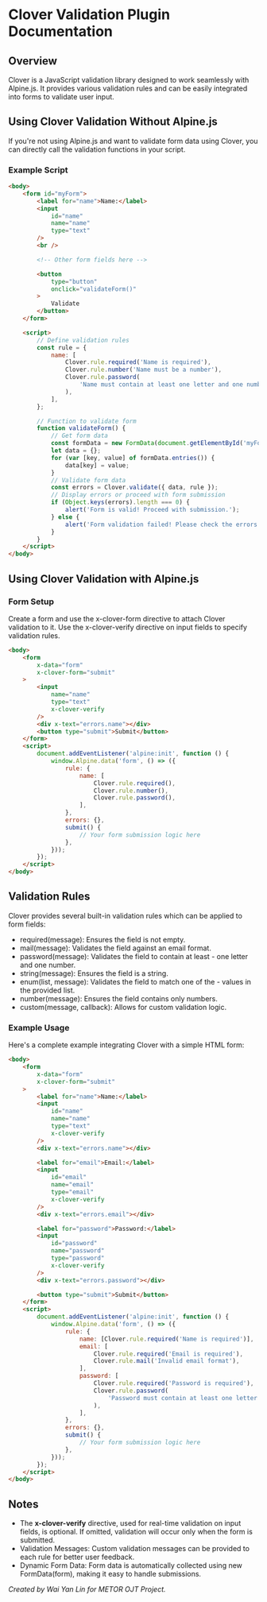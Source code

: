 # Clover Validation Plugin Documentation

## Overview

Clover is a JavaScript validation library designed to work seamlessly with Alpine.js. It provides various validation rules and can be easily integrated into forms to validate user input.

## Using Clover Validation Without Alpine.js

If you're not using Alpine.js and want to validate form data using Clover, you can directly call the validation functions in your script.

### Example Script

```html
<body>
    <form id="myForm">
        <label for="name">Name:</label>
        <input
            id="name"
            name="name"
            type="text"
        />
        <br />

        <!-- Other form fields here -->

        <button
            type="button"
            onclick="validateForm()"
        >
            Validate
        </button>
    </form>

    <script>
        // Define validation rules
        const rule = {
            name: [
                Clover.rule.required('Name is required'),
                Clover.rule.number('Name must be a number'),
                Clover.rule.password(
                    'Name must contain at least one letter and one number'
                ),
            ],
        };

        // Function to validate form
        function validateForm() {
            // Get form data
            const formData = new FormData(document.getElementById('myForm'));
            let data = {};
            for (var [key, value] of formData.entries()) {
                data[key] = value;
            }
            // Validate form data
            const errors = Clover.validate({ data, rule });
            // Display errors or proceed with form submission
            if (Object.keys(errors).length === 0) {
                alert('Form is valid! Proceed with submission.');
            } else {
                alert('Form validation failed! Please check the errors.');
            }
        }
    </script>
</body>
```

## Using Clover Validation with Alpine.js

### Form Setup

Create a form and use the x-clover-form directive to attach Clover validation to it. Use the x-clover-verify directive on input fields to specify validation rules.

```html
<body>
    <form
        x-data="form"
        x-clover-form="submit"
    >
        <input
            name="name"
            type="text"
            x-clover-verify
        />
        <div x-text="errors.name"></div>
        <button type="submit">Submit</button>
    </form>
    <script>
        document.addEventListener('alpine:init', function () {
            window.Alpine.data('form', () => ({
                rule: {
                    name: [
                        Clover.rule.required(),
                        Clover.rule.number(),
                        Clover.rule.password(),
                    ],
                },
                errors: {},
                submit() {
                    // Your form submission logic here
                },
            }));
        });
    </script>
</body>
```

## Validation Rules

Clover provides several built-in validation rules which can be applied to form fields:

-   required(message): Ensures the field is not empty.
-   mail(message): Validates the field against an email format.
-   password(message): Validates the field to contain at least - one letter and one number.
-   string(message): Ensures the field is a string.
-   enum(list, message): Validates the field to match one of the - values in the provided list.
-   number(message): Ensures the field contains only numbers.
-   custom(message, callback): Allows for custom validation logic.

### Example Usage

Here's a complete example integrating Clover with a simple HTML form:

```html
<body>
    <form
        x-data="form"
        x-clover-form="submit"
    >
        <label for="name">Name:</label>
        <input
            id="name"
            name="name"
            type="text"
            x-clover-verify
        />
        <div x-text="errors.name"></div>

        <label for="email">Email:</label>
        <input
            id="email"
            name="email"
            type="email"
            x-clover-verify
        />
        <div x-text="errors.email"></div>

        <label for="password">Password:</label>
        <input
            id="password"
            name="password"
            type="password"
            x-clover-verify
        />
        <div x-text="errors.password"></div>

        <button type="submit">Submit</button>
    </form>
    <script>
        document.addEventListener('alpine:init', function () {
            window.Alpine.data('form', () => ({
                rule: {
                    name: [Clover.rule.required('Name is required')],
                    email: [
                        Clover.rule.required('Email is required'),
                        Clover.rule.mail('Invalid email format'),
                    ],
                    password: [
                        Clover.rule.required('Password is required'),
                        Clover.rule.password(
                            'Password must contain at least one letter and one number'
                        ),
                    ],
                },
                errors: {},
                submit() {
                    // Your form submission logic here
                },
            }));
        });
    </script>
</body>
```

## Notes

-   The **x-clover-verify** directive, used for real-time validation on input fields, is optional. If omitted, validation will occur only when the form is submitted.
-   Validation Messages: Custom validation messages can be provided to each rule for better user feedback.
-   Dynamic Form Data: Form data is automatically collected using new FormData(form), making it easy to handle submissions.

_Created by Wai Yan Lin for METOR OJT Project._

